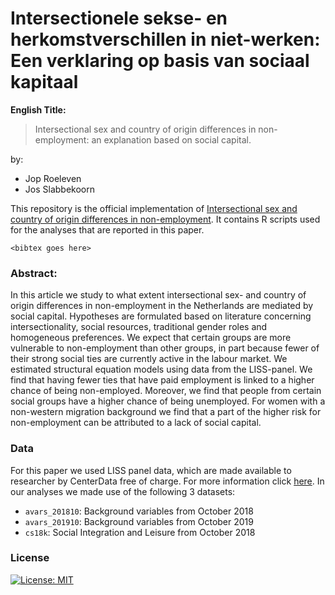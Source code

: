 # Intersectionele sekse- en herkomstverschillen in niet-werken: Een verklaring op basis van sociaal kapitaal

**English Title:**
> Intersectional sex and country of origin differences in 
non-employment: an explanation based on social capital.

by: 
- Jop Roeleven
- Jos Slabbekoorn

This repository is the official implementation of [Intersectional sex 
and country of origin differences in non-employment](.). It contains R 
scripts used for the analyses that are reported in this paper. 

```
<bibtex goes here>
```

### Abstract:
In this article we study to what extent intersectional sex- and country of 
origin differences in non-employment in the Netherlands are mediated by 
social capital. Hypotheses are formulated based on literature concerning 
intersectionality, social resources, traditional gender roles and 
homogeneous preferences. We expect that certain groups are more vulnerable 
to non-employment than other groups, in part because fewer of their strong 
social ties are currently active in the labour market. We estimated 
structural equation models using data from the LISS-panel. We find that 
having fewer ties that have paid employment is linked to a higher chance 
of being non-employed. Moreover, we find that people from certain social 
groups have a higher chance of being unemployed. For women with a non-western 
migration background we find that a part of the higher risk for 
non-employment can be attributed to a lack of social capital.

### Data
For this paper we used LISS panel data, which are made available to 
researcher by CenterData free of charge. For more information click 
[here](https://www.lissdata.nl/about-panel). In our analyses we made use 
of the following 3 datasets:
* `avars_201810`: Background variables from October 2018
* `avars_201910`: Background variables from October 2019
* `cs18k`: Social Integration and Leisure from October 2018

### License
[![License: 
MIT](https://img.shields.io/badge/License-MIT-yellow.svg)](https://opensource.org/licenses/MIT)
